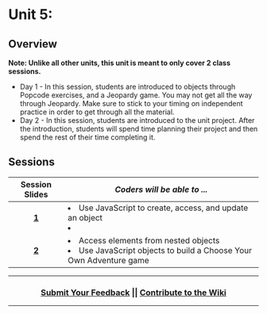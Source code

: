 # Unit 5:

## Overview
**Note: Unlike all other units, this unit is meant to only cover 2 class sessions.**
- Day 1 - In this session, students are introduced to objects through Popcode exercises, and a Jeopardy game. You may not get all the way through Jeopardy.  Make sure to stick to your timing on independent practice in order to get through all the material.
- Day 2 - In this session, students are introduced to the unit project. After the introduction, students will spend time planning their project and then spend the rest of their time completing it. 

## Sessions 
|Session Slides|*Coders will be able to ...*|
|:-------:|-------|
|[**1**](https://docs.google.com/presentation/d/1SXTbriRX3TsAuoY3rufQ7jehLgV9p4b29vlIfltko7Y/edit#slide=id.g3afd79e3e3_0_182)| <li> Use JavaScript to create, access, and update an object </li> <li> </li> |
|[**2**](https://docs.google.com/presentation/d/13iK91JwZ-be-LOzmeY5ODTwvqIMXah6MUBmwDzE5N9o/edit#slide=id.g3791f51075_2_72)| <li> Access elements from nested objects </li> <li> Use JavaScript objects to build a Choose Your Own Adventure game </li> |

----
<h3 align="center"><a href="https://docs.google.com/forms/d/e/1FAIpQLSeLpI-m6UKvIxk97F8R1iidFRaYXJ3dfcUuIjx2Pz0WMfO1SA/viewform">Submit Your Feedback</a> || <a href="https://github.com/ScriptEdcurriculum/curriculum18-19/wiki">Contribute to the Wiki</a> </h3>

----

